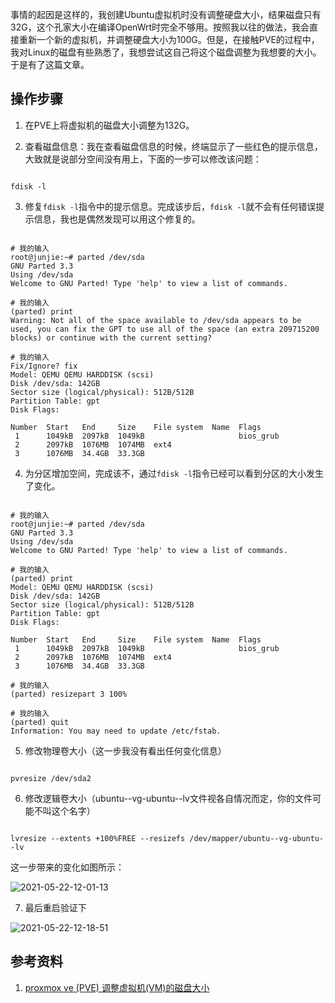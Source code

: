 事情的起因是这样的，我创建Ubuntu虚拟机时没有调整硬盘大小，结果磁盘只有32G，这个孔家大小在编译OpenWrt时完全不够用。按照我以往的做法，我会直接重新一个新的虚拟机，并调整硬盘大小为100G。但是，在接触PVE的过程中，我对Linux的磁盘有些熟悉了，我想尝试这自己将这个磁盘调整为我想要的大小。于是有了这篇文章。

## 操作步骤

1. 在PVE上将虚拟机的磁盘大小调整为132G。

2. 查看磁盘信息：我在查看磁盘信息的时候，终端显示了一些红色的提示信息，大致就是说部分空间没有用上，下面的一步可以修改该问题：

~~~

fdisk -l

~~~

3. 修复`fdisk -l`指令中的提示信息。完成该步后，`fdisk -l`就不会有任何错误提示信息，我也是偶然发现可以用这个修复的。

~~~ shell

# 我的输入
root@junjie:~# parted /dev/sda
GNU Parted 3.3
Using /dev/sda
Welcome to GNU Parted! Type 'help' to view a list of commands.

# 我的输入
(parted) print                                                            
Warning: Not all of the space available to /dev/sda appears to be used, you can fix the GPT to use all of the space (an extra 209715200
blocks) or continue with the current setting? 

# 我的输入
Fix/Ignore? fix                                                           
Model: QEMU QEMU HARDDISK (scsi)
Disk /dev/sda: 142GB
Sector size (logical/physical): 512B/512B
Partition Table: gpt
Disk Flags: 

Number  Start   End     Size    File system  Name  Flags
 1      1049kB  2097kB  1049kB                     bios_grub
 2      2097kB  1076MB  1074MB  ext4
 3      1076MB  34.4GB  33.3GB

~~~

4. 为分区增加空间，完成该不，通过`fdisk -l`指令已经可以看到分区的大小发生了变化。

~~~ shell

# 我的输入
root@junjie:~# parted /dev/sda
GNU Parted 3.3
Using /dev/sda
Welcome to GNU Parted! Type 'help' to view a list of commands.

# 我的输入
(parted) print                                                            
Model: QEMU QEMU HARDDISK (scsi)
Disk /dev/sda: 142GB
Sector size (logical/physical): 512B/512B
Partition Table: gpt
Disk Flags: 

Number  Start   End     Size    File system  Name  Flags
 1      1049kB  2097kB  1049kB                     bios_grub
 2      2097kB  1076MB  1074MB  ext4
 3      1076MB  34.4GB  33.3GB

# 我的输入
(parted) resizepart 3 100%                                                

# 我的输入
(parted) quit                                                             
Information: You may need to update /etc/fstab.

~~~

5. 修改物理卷大小（这一步我没有看出任何变化信息）

~~~

pvresize /dev/sda2

~~~

6. 修改逻辑卷大小（ubuntu--vg-ubuntu--lv文件视各自情况而定，你的文件可能不叫这个名字）

~~~

lvresize --extents +100%FREE --resizefs /dev/mapper/ubuntu--vg-ubuntu--lv

~~~

这一步带来的变化如图所示：

![2021-05-22-12-01-13](https://junjie2018sz.oss-cn-shenzhen.aliyuncs.com/images/2021-05-22-12-01-13.png)

7. 最后重启验证下

![2021-05-22-12-18-51](https://junjie2018sz.oss-cn-shenzhen.aliyuncs.com/images/2021-05-22-12-18-51.png)

## 参考资料

1. [proxmox ve (PVE) 调整虚拟机(VM)的磁盘大小](https://www.d3tt.com/view/255)